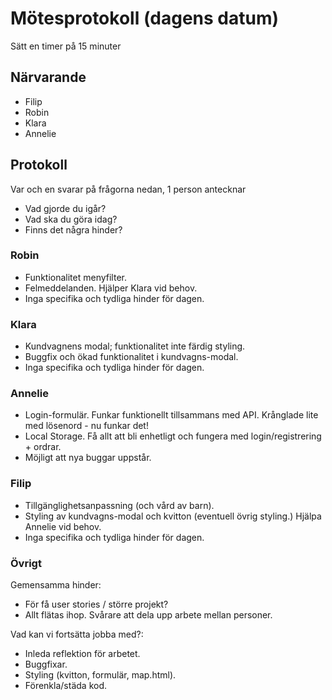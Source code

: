 # Mötesprotokoll (dagens datum)

Sätt en timer på 15 minuter

## Närvarande

-   Filip
-   Robin
-   Klara
-   Annelie

## Protokoll

Var och en svarar på frågorna nedan, 1 person antecknar

-   Vad gjorde du igår?
-   Vad ska du göra idag?
-   Finns det några hinder?

### Robin

-   Funktionalitet menyfilter.
-   Felmeddelanden. Hjälper Klara vid behov.
-   Inga specifika och tydliga hinder för dagen.

### Klara

-   Kundvagnens modal; funktionalitet inte färdig styling.
-   Buggfix och ökad funktionalitet i kundvagns-modal.
-   Inga specifika och tydliga hinder för dagen.

### Annelie

-   Login-formulär. Funkar funktionellt tillsammans med API. Krånglade lite med lösenord - nu funkar det!
-   Local Storage. Få allt att bli enhetligt och fungera med login/registrering + ordrar.
-   Möjligt att nya buggar uppstår.

### Filip

-   Tillgänglighetsanpassning (och vård av barn).
-   Styling av kundvagns-modal och kvitton (eventuell övrig styling.) Hjälpa Annelie vid behov.
-   Inga specifika och tydliga hinder för dagen.

### Övrigt

Gemensamma hinder:

-   För få user stories / större projekt?
-   Allt flätas ihop. Svårare att dela upp arbete mellan personer.

Vad kan vi fortsätta jobba med?:

-   Inleda reflektion för arbetet.
-   Buggfixar.
-   Styling (kvitton, formulär, map.html).
-   Förenkla/städa kod.
